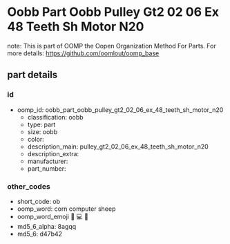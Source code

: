 # Oobb Part Oobb Pulley Gt2 02 06 Ex 48 Teeth Sh Motor N20  

note: This is part of OOMP the Oopen Organization Method For Parts. For more details: https://github.com/oomlout/oomp_base

##  part details





### id
* oomp_id: oobb_part_oobb_pulley_gt2_02_06_ex_48_teeth_sh_motor_n20
  * classification: oobb
  * type: part
  * size: oobb
  * color: 
  * description_main: pulley_gt2_02_06_ex_48_teeth_sh_motor_n20
  * description_extra: 
  * manufacturer: 
  * part_number: 

### other_codes
* short_code: ob
* oomp_word: corn computer sheep
* oomp_word_emoji :corn: :computer: :sheep:
* md5_6_alpha: 8agqq
* md5_6: d47b42